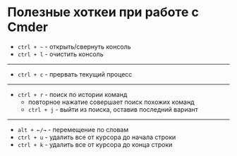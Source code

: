 # Полезные хоткеи при работе с Cmder

* `ctrl + ~` - открыть/свернуть консоль
* `ctrl + l` - очистить консоль

------------------------------------------

* `ctrl + c` - прервать текущий процесс

------------------------------------------

* `ctrl + r` - поиск по истории команд
  * повторное нажатие совершает поиск похожих команд
  * `ctrl + j` - выйти из поиска, оставив последний вариант

------------------------------------------

* `alt + ←/→` - перемещение по словам
* `ctrl + u` - удалить все от курсора до начала строки
* `ctrl + k` - удалить все от курсора до конца строки
